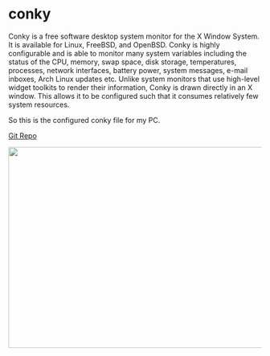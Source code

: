 # conky

Conky is a free software desktop system monitor for the X Window System. It is available for Linux, FreeBSD, and OpenBSD. Conky is highly configurable and is able to monitor many system variables including the status of the CPU, memory, swap space, disk storage, temperatures, processes, network interfaces, battery power, system messages, e-mail inboxes, Arch Linux updates etc. Unlike system monitors that use high-level widget toolkits to render their information, Conky is drawn directly in an X window. This allows it to be configured such that it consumes relatively few system resources.

So this is the configured conky file for my PC.


<a href="https://github.com/brndnmtthws/conky">Git Repo</a>


<img src="https://i.postimg.cc/y8367WMH/bvd.png" width="600" height="400" />
